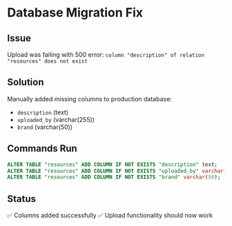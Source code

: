 # Database Migration Fix

## Issue
Upload was failing with 500 error: `column "description" of relation "resources" does not exist`

## Solution  
Manually added missing columns to production database:
- `description` (text)
- `uploaded_by` (varchar(255))
- `brand` (varchar(50))

## Commands Run
```sql
ALTER TABLE "resources" ADD COLUMN IF NOT EXISTS "description" text;
ALTER TABLE "resources" ADD COLUMN IF NOT EXISTS "uploaded_by" varchar(255);
ALTER TABLE "resources" ADD COLUMN IF NOT EXISTS "brand" varchar(50);
```

## Status
✅ Columns added successfully
✅ Upload functionality should now work